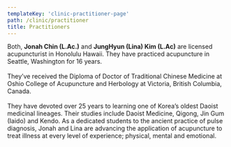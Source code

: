 ```yaml
---
templateKey: 'clinic-practitioner-page'
path: /clinic/practitioner
title: Practitioners
---
```

Both, **Jonah Chin (L.Ac.)** and **JungHyun (Lina) Kim (L.Ac)** are licensed acupuncturist in Honolulu Hawaii. 
They have practiced acupuncture in Seattle, Washington for 16 years.  
</br>
They’ve received the Diploma of Doctor of Traditional Chinese Medicine at Oshio College of Acupuncture and Herbology at Victoria, British Columbia, Canada.  
</br>
They have devoted over 25 years to learning one of Korea’s oldest Daoist medicinal lineages. Their studies include Daoist Medicine, Qigong, Jin Gum (Iaido) and Kendo. 
As a dedicated students to the ancient practice of pulse diagnosis, Jonah and Lina are advancing the application of acupuncture to treat illness at every level of experience; physical, mental and emotional.  
